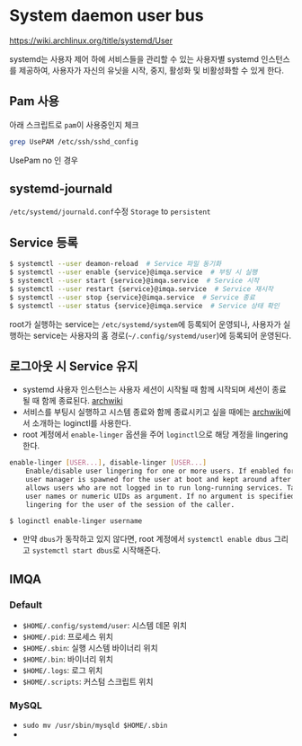 # System daemon user bus

<https://wiki.archlinux.org/title/systemd/User>

systemd는 사용자 제어 하에 서비스들을 관리할 수 있는 사용자별 systemd 인스턴스를 제공하여, 사용자가 자신의 유닛을 시작, 중지, 활성화 및 비활성화할 수 있게 한다.

## Pam 사용

아래 스크립트로 `pam`이 사용중인지 체크

```sh
grep UsePAM /etc/ssh/sshd_config 
```

UsePam no 인 경우

## systemd-journald

`/etc/systemd/journald.conf`수정 `Storage` to `persistent`

## Service 등록


```sh
$ systemctl --user deamon-reload  # Service 파일 동기화
$ systemctl --user enable {service}@imqa.service  # 부팅 시 실행
$ systemctl --user start {service}@imqa.service  # Service 시작
$ systemctl --user restart {service}@imqa.service  # Service 재시작
$ systemctl --user stop {service}@imqa.service  # Service 종료
$ systemctl --user status {service}@imqa.service  # Service 상태 확인
```
root가 실행하는 service는 `/etc/systemd/system`에 등록되어 운영되나, 사용자가 실행하는 service는 사용자의 홈 경로(`~/.config/systemd/user`)에 등록되어 운영된다.

## 로그아웃 시 Service 유지

- systemd 사용자 인스턴스는 사용자 세션이 시작될 때 함께 시작되며 세션이 종료될 때 함께 종료된다. [archwiki](https://wiki.archlinux.org/title/Systemd/User#Automatic_start-up_of_systemd_user_instances)
- 서비스를 부팅시 실행하고 시스템 종료와 함께 종료시키고 싶을 때에는 [archwiki](https://wiki.archlinux.org/title/Systemd/User#Automatic_start-up_of_systemd_user_instances)에서 소개하는 loginctl를 사용한다.
- root 계정에서 `enable-linger` 옵션을 주어 `loginctl`으로 해당 계정을 lingering 한다.

```sh
enable-linger [USER...], disable-linger [USER...]
    Enable/disable user lingering for one or more users. If enabled for a specific user, a
    user manager is spawned for the user at boot and kept around after logouts. This
    allows users who are not logged in to run long-running services. Takes one or more
    user names or numeric UIDs as argument. If no argument is specified, enables/disables
    lingering for the user of the session of the caller.
```

```sh
$ loginctl enable-linger username
```
- 만약 `dbus`가 동작하고 있지 않다면, root 계정에서 `systemctl enable dbus` 그리고 `systemctl start dbus`로 시작해준다.


## IMQA


### Default

- `$HOME/.config/systemd/user`: 시스템 데몬 위치
- `$HOME/.pid`: 프로세스 위치
- `$HOME/.sbin`: 실행 시스템 바이너리 위치
- `$HOME/.bin`: 바이너리 위치
- `$HOME/.logs`: 로그 위치
- `$HOME/.scripts`: 커스텀 스크립트 위치

### MySQL

- `sudo mv /usr/sbin/mysqld $HOME/.sbin`
- 